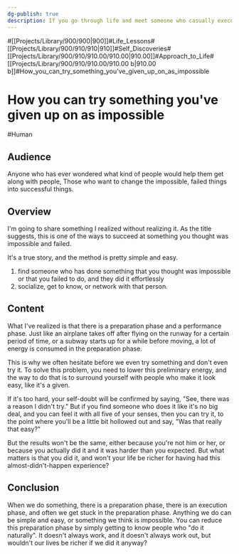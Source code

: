 ```yaml
---
dg-publish: true
description: If you go through life and meet someone who casually executes what you think is impossible, you will have the opportunity to live a richer life.
---
```

#[[Projects/Library/900/900\|900]]#Life_Lessons#[[Projects/Library/900/910/910\|910]]#Self_Discoveries#[[Projects/Library/900/910/910.00/910.00\|910.00]]#Approach_to_Life#[[Projects/Library/900/910/910.00/910.00 b\|910.00 b]]#How_you_can_try_something_you've_given_up_on_as_impossible
# How you can try something you've given up on as impossible
#Human 


## Audience
Anyone who has ever wondered what kind of people would help them get along with people,
Those who want to change the impossible, failed things into successful things.
## Overview
I'm going to share something I realized without realizing it.
As the title suggests, this is one of the ways to succeed at something you thought was impossible and failed.

It's a true story, and the method is pretty simple and easy.
1. find someone who has done something that you thought was impossible or that you failed to do, and they did it effortlessly
2. socialize, get to know, or network with that person.



## Content

What I've realized is that there is a preparation phase and a performance phase. Just like an airplane takes off after flying on the runway for a certain period of time, or a subway starts up for a while before moving, a lot of energy is consumed in the preparation phase.

This is why we often hesitate before we even try something and don't even try it.
To solve this problem, you need to lower this preliminary energy, and the way to do that is to surround yourself with people who make it look easy, like it's a given.

If it's too hard, your self-doubt will be confirmed by saying, "See, there was a reason I didn't try."
But if you find someone who does it like it's no big deal, and you can feel it with all five of your senses, then you can try it, to the point where you'll be a little bit hollowed out and say, "Was that really that easy?"

But the results won't be the same, either because you're not him or her, or because you actually did it and it was harder than you expected.
But what matters is that you did it, and won't your life be richer for having had this almost-didn't-happen experience?
## Conclusion
When we do something, there is a preparation phase, there is an execution phase, and often we get stuck in the preparation phase.
Anything we do can be simple and easy, or something we think is impossible.
You can reduce this preparation phase by simply getting to know people who "do it naturally".
It doesn't always work, and it doesn't always work out, but wouldn't our lives be richer if we did it anyway?





